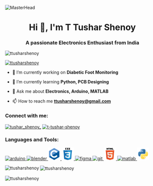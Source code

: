 ![MasterHead](https://media1.giphy.com/media/mFDWuDppjQJjite6FS/giphy.gif?cid=ecf05e471mz1d31ntszgl9j3dgxzhy9sv64jzrscl9u9i1wt&rid=giphy.gif&ct=g)

<h1 align="center">Hi 👋, I'm T Tushar Shenoy</h1>
<h3 align="center">A passionate Electronics Enthusiast from India</h3>

<p align="left"> <img src="https://komarev.com/ghpvc/?username=ttusharshenoy&label=Profile%20views&color=0e75b6&style=flat" alt="ttusharshenoy" /> </p>

<p align="left"> <a href="https://github.com/ryo-ma/github-profile-trophy"><img src="https://github-profile-trophy.vercel.app/?username=ttusharshenoy" alt="ttusharshenoy" /></a> </p>

- 🔭 I’m currently working on **Diabetic Foot Monitoring**

- 🌱 I’m currently learning **Python, PCB Designing**

- 💬 Ask me about **Electronics, Arduino, MATLAB**

- 📫 How to reach me **ttusharshenoy@gmail.com**

<h3 align="left">Connect with me:</h3>
<p align="left">
<a href="https://twitter.com/tushar_shenoy_" target="blank"><img align="center" src="https://raw.githubusercontent.com/rahuldkjain/github-profile-readme-generator/master/src/images/icons/Social/twitter.svg" alt="tushar_shenoy_" height="30" width="40" /></a>
<a href="https://linkedin.com/in/t-tushar-shenoy" target="blank"><img align="center" src="https://raw.githubusercontent.com/rahuldkjain/github-profile-readme-generator/master/src/images/icons/Social/linked-in-alt.svg" alt="t-tushar-shenoy" height="30" width="40" /></a>
</p>

<h3 align="left">Languages and Tools:</h3>
<p align="left"> <a href="https://www.arduino.cc/" target="_blank" rel="noreferrer"> <img src="https://cdn.worldvectorlogo.com/logos/arduino-1.svg" alt="arduino" width="40" height="40"/> </a> <a href="https://www.blender.org/" target="_blank" rel="noreferrer"> <img src="https://download.blender.org/branding/community/blender_community_badge_white.svg" alt="blender" width="40" height="40"/> </a> <a href="https://www.cprogramming.com/" target="_blank" rel="noreferrer"> <img src="https://raw.githubusercontent.com/devicons/devicon/master/icons/c/c-original.svg" alt="c" width="40" height="40"/> </a> <a href="https://www.w3schools.com/css/" target="_blank" rel="noreferrer"> <img src="https://raw.githubusercontent.com/devicons/devicon/master/icons/css3/css3-original-wordmark.svg" alt="css3" width="40" height="40"/> </a> <a href="https://www.figma.com/" target="_blank" rel="noreferrer"> <img src="https://www.vectorlogo.zone/logos/figma/figma-icon.svg" alt="figma" width="40" height="40"/> </a> <a href="https://git-scm.com/" target="_blank" rel="noreferrer"> <img src="https://www.vectorlogo.zone/logos/git-scm/git-scm-icon.svg" alt="git" width="40" height="40"/> </a> <a href="https://www.w3.org/html/" target="_blank" rel="noreferrer"> <img src="https://raw.githubusercontent.com/devicons/devicon/master/icons/html5/html5-original-wordmark.svg" alt="html5" width="40" height="40"/> </a> <a href="https://www.mathworks.com/" target="_blank" rel="noreferrer"> <img src="https://upload.wikimedia.org/wikipedia/commons/2/21/Matlab_Logo.png" alt="matlab" width="40" height="40"/> </a> <a href="https://www.python.org" target="_blank" rel="noreferrer"> <img src="https://raw.githubusercontent.com/devicons/devicon/master/icons/python/python-original.svg" alt="python" width="40" height="40"/> </a> </p>

<p><img align="left" src="https://github-readme-stats.vercel.app/api/top-langs?username=ttusharshenoy&show_icons=true&locale=en&layout=compact" alt="ttusharshenoy" /></p>

<p>&nbsp;<img align="center" src="https://github-readme-stats.vercel.app/api?username=ttusharshenoy&show_icons=true&locale=en" alt="ttusharshenoy" /></p>

<p><img align="center" src="https://github-readme-streak-stats.herokuapp.com/?user=ttusharshenoy&" alt="ttusharshenoy" /></p>
